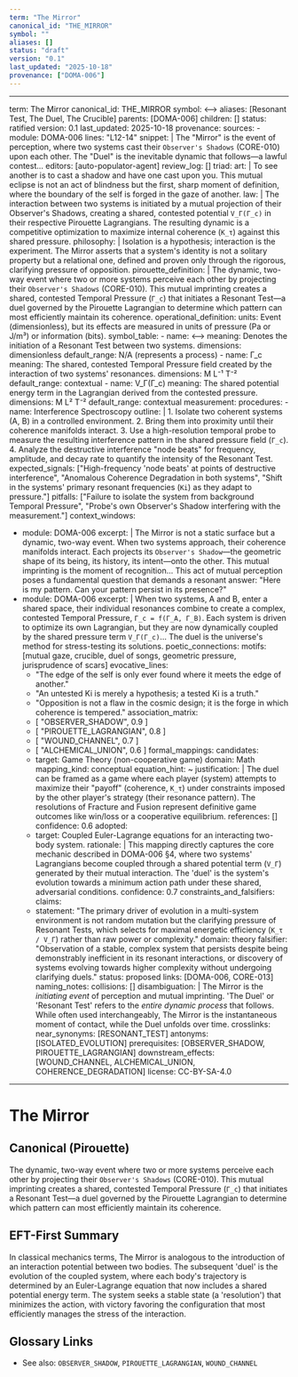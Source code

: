 ```yaml
---
term: "The Mirror"
canonical_id: "THE_MIRROR"
symbol: ""
aliases: []
status: "draft"
version: "0.1"
last_updated: "2025-10-18"
provenance: ["DOMA-006"]
---
```


---
term: The Mirror
canonical_id: THE_MIRROR
symbol: ⟷
aliases: [Resonant Test, The Duel, The Crucible]
parents: [DOMA-006]
children: []
status: ratified
version: 0.1
last_updated: 2025-10-18
provenance:
  sources:
    - module: DOMA-006
      lines: "L12-14"
      snippet: |
        The "Mirror" is the event of perception, where two systems cast their `Observer's Shadows` (CORE-010) upon each other. The "Duel" is the inevitable dynamic that follows—a lawful contest...
  editors: [auto-populator-agent]
  review_log: []
triad:
  art: |
    To see another is to cast a shadow and have one cast upon you. This mutual eclipse is not an act of blindness but the first, sharp moment of definition, where the boundary of the self is forged in the gaze of another.
  law: |
    The interaction between two systems is initiated by a mutual projection of their Observer's Shadows, creating a shared, contested potential `V_Γ(Γ_c)` in their respective Pirouette Lagrangians. The resulting dynamic is a competitive optimization to maximize internal coherence (`K_τ`) against this shared pressure.
  philosophy: |
    Isolation is a hypothesis; interaction is the experiment. The Mirror asserts that a system's identity is not a solitary property but a relational one, defined and proven only through the rigorous, clarifying pressure of opposition.
pirouette_definition: |
  The dynamic, two-way event where two or more systems perceive each other by projecting their `Observer's Shadows` (CORE-010). This mutual imprinting creates a shared, contested Temporal Pressure (`Γ_c`) that initiates a Resonant Test—a duel governed by the Pirouette Lagrangian to determine which pattern can most efficiently maintain its coherence.
operational_definition:
  units: Event (dimensionless), but its effects are measured in units of pressure (Pa or J/m³) or information (bits).
  symbol_table:
    - name: ⟷
      meaning: Denotes the initiation of a Resonant Test between two systems.
      dimensions: dimensionless
      default_range: N/A (represents a process)
    - name: Γ_c
      meaning: The shared, contested Temporal Pressure field created by the interaction of two systems' resonances.
      dimensions: M L⁻¹ T⁻²
      default_range: contextual
    - name: V_Γ(Γ_c)
      meaning: The shared potential energy term in the Lagrangian derived from the contested pressure.
      dimensions: M L² T⁻²
      default_range: contextual
  measurement:
    procedures:
      - name: Interference Spectroscopy
        outline: |
          1. Isolate two coherent systems (A, B) in a controlled environment.
          2. Bring them into proximity until their coherence manifolds interact.
          3. Use a high-resolution temporal probe to measure the resulting interference pattern in the shared pressure field (`Γ_c`).
          4. Analyze the destructive interference "node beats" for frequency, amplitude, and decay rate to quantify the intensity of the Resonant Test.
        expected_signals: ["High-frequency 'node beats' at points of destructive interference", "Anomalous Coherence Degradation in both systems", "Shift in the systems' primary resonant frequencies (`Ki`) as they adapt to pressure."]
        pitfalls: ["Failure to isolate the system from background Temporal Pressure", "Probe's own Observer's Shadow interfering with the measurement."]
context_windows:
  - module: DOMA-006
    excerpt: |
      The Mirror is not a static surface but a dynamic, two-way event. When two systems approach, their coherence manifolds interact. Each projects its `Observer's Shadow`—the geometric shape of its being, its history, its intent—onto the other. This mutual imprinting is the moment of recognition... This act of mutual perception poses a fundamental question that demands a resonant answer: "Here is my pattern. Can your pattern persist in its presence?"
  - module: DOMA-006
    excerpt: |
      When two systems, A and B, enter a shared space, their individual resonances combine to create a complex, contested Temporal Pressure, `Γ_c = f(Γ_A, Γ_B)`. Each system is driven to optimize its own Lagrangian, but they are now dynamically coupled by the shared pressure term `V_Γ(Γ_c)`... The duel is the universe's method for stress-testing its solutions.
poetic_connections:
  motifs: [mutual gaze, crucible, duel of songs, geometric pressure, jurisprudence of scars]
  evocative_lines:
    - "The edge of the self is only ever found where it meets the edge of another."
    - "An untested Ki is merely a hypothesis; a tested Ki is a truth."
    - "Opposition is not a flaw in the cosmic design; it is the forge in which coherence is tempered."
  association_matrix:
    - [ "OBSERVER_SHADOW", 0.9 ]
    - [ "PIROUETTE_LAGRANGIAN", 0.8 ]
    - [ "WOUND_CHANNEL", 0.7 ]
    - [ "ALCHEMICAL_UNION", 0.6 ]
formal_mappings:
  candidates:
    - target: Game Theory (non-cooperative game)
      domain: Math
      mapping_kind: conceptual
      equation_hint: ~
      justification: |
        The duel can be framed as a game where each player (system) attempts to maximize their "payoff" (coherence, `K_τ`) under constraints imposed by the other player's strategy (their resonance pattern). The resolutions of Fracture and Fusion represent definitive game outcomes like win/loss or a cooperative equilibrium.
      references: []
      confidence: 0.6
  adopted:
    - target: Coupled Euler-Lagrange equations for an interacting two-body system.
      rationale: |
        This mapping directly captures the core mechanic described in DOMA-006 §4, where two systems' Lagrangians become coupled through a shared potential term (`V_Γ`) generated by their mutual interaction. The 'duel' is the system's evolution towards a minimum action path under these shared, adversarial conditions.
      confidence: 0.7
constraints_and_falsifiers:
  claims:
    - statement: "The primary driver of evolution in a multi-system environment is not random mutation but the clarifying pressure of Resonant Tests, which selects for maximal energetic efficiency (`K_τ / V_Γ`) rather than raw power or complexity."
      domain: theory
      falsifier: "Observation of a stable, complex system that persists despite being demonstrably inefficient in its resonant interactions, or discovery of systems evolving towards higher complexity without undergoing clarifying duels."
      status: proposed
      links: [DOMA-006, CORE-013]
naming_notes:
  collisions: []
  disambiguation: |
    The Mirror is the *initiating event* of perception and mutual imprinting. 'The Duel' or 'Resonant Test' refers to the *entire dynamic process* that follows. While often used interchangeably, The Mirror is the instantaneous moment of contact, while the Duel unfolds over time.
crosslinks:
  near_synonyms: [RESONANT_TEST]
  antonyms: [ISOLATED_EVOLUTION]
  prerequisites: [OBSERVER_SHADOW, PIROUETTE_LAGRANGIAN]
  downstream_effects: [WOUND_CHANNEL, ALCHEMICAL_UNION, COHERENCE_DEGRADATION]
license: CC-BY-SA-4.0
---

# The Mirror

## Canonical (Pirouette)
The dynamic, two-way event where two or more systems perceive each other by projecting their `Observer's Shadows` (CORE-010). This mutual imprinting creates a shared, contested Temporal Pressure (`Γ_c`) that initiates a Resonant Test—a duel governed by the Pirouette Lagrangian to determine which pattern can most efficiently maintain its coherence.

## EFT-First Summary
In classical mechanics terms, The Mirror is analogous to the introduction of an interaction potential between two bodies. The subsequent 'duel' is the evolution of the coupled system, where each body's trajectory is determined by an Euler-Lagrange equation that now includes a shared potential energy term. The system seeks a stable state (a 'resolution') that minimizes the action, with victory favoring the configuration that most efficiently manages the stress of the interaction.

## Glossary Links
- See also: `OBSERVER_SHADOW`, `PIROUETTE_LAGRANGIAN`, `WOUND_CHANNEL`